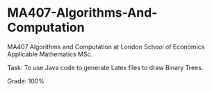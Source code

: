 # MA407-Algorithms-And-Computation

MA407 Algorithms and Computation at London School of Economics Applicable Mathematics MSc.

Task: To use Java code to generate Latex files to draw Binary Trees.

Grade: 100%

